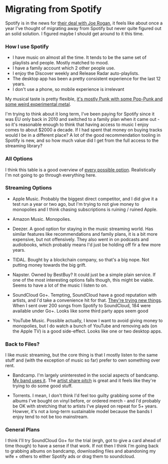 # Migrating from Spotify

Spotify is in the news for [their deal with Joe Rogan](https://www.theverge.com/2022/2/3/22915456/spotify-ceo-joe-rogan-daniel-ek-town-hall-speech-platform-podcast), it feels like about once a year I've thought of migrating away from Spotify but never quite figured out an solid solution. I figured maybe I should get around to it this time.

### How I use Spotify

- I have music on almost all the time. It tends to be the same set of playlists and people. Mostly matched to mood.
- I have a family account which 2 other people use.
- I enjoy the Discover weekly and Release Radar auto-playlists.
- The desktop app has been a pretty consistent experience for the last 12 years.
- I don't use a phone, so mobile experience is irrelevant

My musical taste is pretty flexible, [it's mostly Punk with some Pop-Punk and some weird experimental metal](https://open.spotify.com/playlist/00vgjOug9CRCcrOBVTIK6o?si=3a018112727a4195).

I'm trying to think about it long term, I've been paying for Spotify since it was EU only back in 2010 and switched to a family plan when it came out - so it's reasonable enough to think that having access to music I enjoy comes to about $2000 a decade. If I had spent that money on buying tracks would I be in a different place? A lot of the good recommendation tooling in Spotify is new, and so how much value did I get from the full access to the streaming library?

### All Options

I think this table is a good overview of [every possible option](https://soundiiz.com/features). Realistically I'm not going to go through everything here.

### Streaming Options

- Apple Music. Probably the biggest direct competitor, and I did give it a test run a year or two ago, but I'm trying to not give money to monopolies and I think chasing subscriptions is ruining / ruined Apple.

- Amazon Music. Monopolies.

- Deezer. A good option for staying in the music streaming world. Has similar features like recommendations and family plans, it is a bit more expensive, but not offensively. They also went in on podcasts and audiobooks, which probably means I'd just be holding off fir a few more years.

- TIDAL. Bought by a blockchain company, so that's a big nope. Not putting money towards the big grift.

- Napster. Owned by BestBuy? It could just be a simple plain service. If one of the most interesting options falls though, this might be viable. Seems to have a lot of the music I listen to on.

- SoundCloud Go+. Tempting, SoundCloud have a good reputation with artists, and I'd take a convenience hit for that. [They're trying new things](https://www.theverge.com/2021/3/2/22309090/soundcloud-artist-stream-pay-listener-fan-royalties). When I sent over 200 songs from Spotify to SoundCloud, 184 were available under Go+. Looks like some third party apps seem good

- YouTube Music. Possible actually, I know I want to avoid giving money to monopolies, but I do watch a bunch of YouTube and removing ads (on the Apple TV) is a good side-effect. Looks like one or two desktop apps.

### Back to Files?

I like music streaming, but the core thing is that I mostly listen to the same stuff and (with the exception of music so far) prefer to own something over rent. 

- Bandcamp. I'm largely uninterested in the social aspects of bandcamp. [My band uses it](https://kieronononon.bandcamp.com). The [artist share pitch](https://bandcamp.com/about) is great and it feels like they're trying to do some good stuff.

- Torrents. I mean, I don't think I'd feel too guilty grabbing some of the albums I've bought on vinyl before, or ordered merch - and I'd probably be OK with stretching that to artists I've played on repeat for 5+ years. Howver, it's not a long-term sustainable model because the bands I enjoy tend to not be too mainstream. 

### General Plans

I think I'll try SoundCloud Go+ for the trial (ergh, got to give a card ahead of time though) to have a sense if that work. 
If not then I think I'm going back to grabbing albums on bandcamp, downloading files and abandoning my wife + others to either Spotify ads or drag them to soundcloud.
